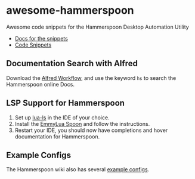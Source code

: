 
<!-- LTeX: enabled=false -->
# awesome-hammerspoon <!-- LTeX: enabled=true -->
Awesome code snippets for the Hammerspoon Desktop Automation Utility 

- [Docs for the snippets](/docs/docs.md)
- [Code Snippets](/src/)

## Documentation Search with Alfred
Download the [Alfred Workflow](https://github.com/mystery-z/awesome-hammerspoon/blob/main/extras/Hammerspoon%20Docs%20Search.alfredworkflow), and use the keyword `hs` to search the Hammerspoon online Docs.

## LSP Support for Hammerspoon
1. Set up [lua-ls](https://github.com/LuaLS/lua-language-server) in the IDE of your choice.
2. Install the [EmmyLua Spoon](https://www.hammerspoon.org/Spoons/EmmyLua.html) and follow the instructions.
3. Restart your IDE, you should now have completions and hover documentation for Hammerspoon.

## Example Configs
The Hammerspoon wiki also has several [example configs](https://github.com/Hammerspoon/hammerspoon/wiki/Sample-Configurations).


